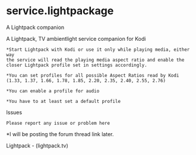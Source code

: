 # service.lightpackage
A Lightpack companion

A Lightpack, TV ambientlight service companion for Kodi

	*Start Lightpack with Kodi or use it only while playing media, either way 
	the service will read the playing media aspect ratio and enable the closer Lightpack profile set in settings accordingly.
	
	*You can set profiles for all possible Aspect Ratios read by Kodi 
	(1.33, 1.37, 1.66, 1.78, 1.85, 2.20, 2.35, 2.40, 2.55, 2.76)
	
	*You can enable a profile for audio
	
	*You have to at least set a default profile
	
Issues

	Please report any issue or problem here
	
	
*I will be posting the forum thread link later.

Lightpack - (lightpack.tv)
